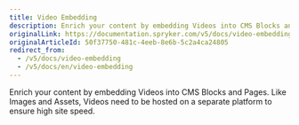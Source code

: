 ```yaml
---
title: Video Embedding
description: Enrich your content by embedding Videos into CMS Blocks and Pages. Like Images and Assets, Videos need to be hosted on a separate platform.
originalLink: https://documentation.spryker.com/v5/docs/video-embedding
originalArticleId: 50f37750-481c-4eeb-8e6b-5c2a4ca24805
redirect_from:
  - /v5/docs/video-embedding
  - /v5/docs/en/video-embedding
---
```


Enrich your content by embedding Videos into CMS Blocks and Pages. Like Images and Assets, Videos need to be hosted on a separate platform to ensure high site speed.
